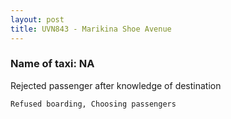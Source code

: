 ```yaml
---
layout: post
title: UVN843 - Marikina Shoe Avenue
---
```


### Name of taxi: NA

Rejected passenger after knowledge of destination

```Refused boarding, Choosing passengers```
